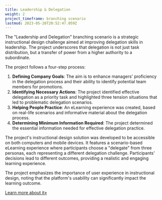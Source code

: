 ```yaml
---
title: Leadership & Delegation
weight: 2
project_timeframe: branching scenario
lastmod: 2023-05-26T20:52:47.059Z
---
```


The "Leadership and Delegation" branching scenario is a strategic instructional design challenge  aimed at improving delegation skills in leadership. The project underscores that delegation is not just task distribution, but a transfer of power from a higher authority to a subordinate.

The project follows a four-step process:

1. **Defining Company Goals**: The aim is to enhance managers' proficiency in the delegation process and their ability to identify potential team members for promotions.
2. **Identifying Necessary Actions**: The project identified effective delegation as a priority task and highlighted three tension situations that led to problematic delegation scenarios.
3. **Helping People Practice**: An eLearning experience was created, based on real-life scenarios and informative material about the delegation process.
4. **Determining Minimum Information Required**: The project determined the essential information needed for effective delegation practice.

The project's instructional design solution was developed to be accessible on both computers and mobile devices. It features a scenario-based eLearning experience where participants choose a "delegate" from three personas, each representing a different delegation challenge. Participants' decisions lead to different outcomes, providing a realistic and engaging learning experience.

The project emphasizes the importance of user experience in instructional design, noting that the platform's usability can significantly impact the learning outcome.

[Learn more about it»](/blog/leadership-delegation/)